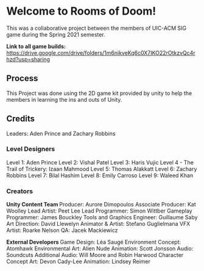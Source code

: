 # Welcome to Rooms of Doom!

This was a collaborative project between the members of UIC-ACM SIG game during the Spring 2021 semester. 

<b>Link to all game builds:</b>
https://drive.google.com/drive/folders/1m6nikveKq6c0X7IKO22rOtkzvQc4rhzd?usp=sharing

## Process

This Project was done using the 2D game kit provided by unity to help the members in learning the ins and outs of Unity.

## Credits
Leaders: Aden Prince and Zachary Robbins
### Level Designers 
Level 1: Aden Prince 
Level 2: Vishal Patel 
Level 3: Haris Vujic 
Level 4 - The Trail of Trickery: Izaan Mahmood 
Level 5: Thomas Alakkatt 
Level 6: Zachary Robbins 
Level 7: Bilal Hashim 
Level 8: Emily Carroso 
Level 9: Waleed Khan 

### Creators 
<b>Unity Content Team </b> 
Producer: Aurore Dimopoulos 
Associate Producer: Kat Woolley 
Lead Artist: Peet Lee Lead Programmer: Simon Wittber 
Gameplay Programmer: James Bouckley 
Tools and Graphics Engineer: Guillaume Saby 
Art Direction: David Llewelyn 
Animator & Artist: Stefano Guglielmana 
VFX Artist: Roarke Nelson 
QA: Jacek Mackiewicz 

<b>External Developers </b> 
Game Design: Léa Saugé 
Environment Concept: Atomhawk 
Environmental Art: Alien Nude 
Animation: Scott Jonsson 
Audio: Soundcuts 
Additional Audio: Will Moore and Robin Harwood 
Character Concept Art: Devon Cady-Lee 
Animation: Lindsey Reimer
